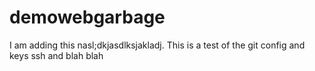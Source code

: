 # demowebgarbage
I am adding this nasl;dkjasdlksjakladj.
This is a test of the git config and keys ssh and blah blah

